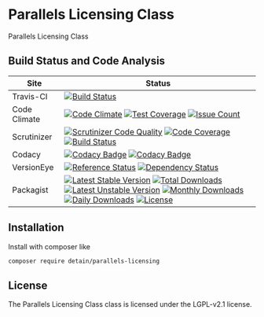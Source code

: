 # Parallels Licensing Class

Parallels Licensing Class

## Build Status and Code Analysis

Site          | Status
--------------|---------------------------
Travis-CI     | [![Build Status](https://travis-ci.org/detain/parallels-licensing.svg?branch=master)](https://travis-ci.org/detain/parallels-licensing)
Code Climate  | [![Code Climate](https://codeclimate.com/github/detain/parallels-licensing/badges/gpa.svg)](https://codeclimate.com/github/detain/parallels-licensing) [![Test Coverage](https://codeclimate.com/github/detain/parallels-licensing/badges/coverage.svg)](https://codeclimate.com/github/detain/parallels-licensing/coverage) [![Issue Count](https://codeclimate.com/github/detain/parallels-licensing/badges/issue_count.svg)](https://codeclimate.com/github/detain/parallels-licensing)
Scrutinizer   | [![Scrutinizer Code Quality](https://scrutinizer-ci.com/g/detain/parallels-licensing/badges/quality-score.png?b=master)](https://scrutinizer-ci.com/g/detain/parallels-licensing/?branch=master) [![Code Coverage](https://scrutinizer-ci.com/g/detain/parallels-licensing/badges/coverage.png?b=master)](https://scrutinizer-ci.com/g/detain/parallels-licensing/?branch=master) [![Build Status](https://scrutinizer-ci.com/g/detain/parallels-licensing/badges/build.png?b=master)](https://scrutinizer-ci.com/g/detain/parallels-licensing/build-status/master)
Codacy        | [![Codacy Badge](https://api.codacy.com/project/badge/Grade/226251fc068f4fd5b4b4ef9a40011d06)](https://www.codacy.com/app/detain/parallels-licensing) [![Codacy Badge](https://api.codacy.com/project/badge/Coverage/25fa74eb74c947bf969602fcfe87e349)](https://www.codacy.com/app/detain/parallels-licensing?utm_source=github.com&utm_medium=referral&utm_content=detain/parallels-licensing&utm_campaign=Badge_Coverage)
VersionEye    | [![Reference Status](https://www.versioneye.com/php/detain:parallels-licensing/reference_badge.svg?style=flat)](https://www.versioneye.com/php/detain:parallels-licensing/references) [![Dependency Status](https://www.versioneye.com/user/projects/592f7318bafc5500414dfd2a/badge.svg?style=flat-square)](https://www.versioneye.com/user/projects/592f7318bafc5500414dfd2a)
Packagist     | [![Latest Stable Version](https://poser.pugx.org/detain/parallels-licensing/version)](https://packagist.org/packages/detain/parallels-licensing) [![Total Downloads](https://poser.pugx.org/detain/parallels-licensing/downloads)](https://packagist.org/packages/detain/parallels-licensing) [![Latest Unstable Version](https://poser.pugx.org/detain/parallels-licensing/v/unstable)](//packagist.org/packages/detain/parallels-licensing) [![Monthly Downloads](https://poser.pugx.org/detain/parallels-licensing/d/monthly)](https://packagist.org/packages/detain/parallels-licensing) [![Daily Downloads](https://poser.pugx.org/detain/parallels-licensing/d/daily)](https://packagist.org/packages/detain/parallels-licensing) [![License](https://poser.pugx.org/detain/parallels-licensing/license)](https://packagist.org/packages/detain/parallels-licensing)


## Installation

Install with composer like

```sh
composer require detain/parallels-licensing
```

## License

The Parallels Licensing Class class is licensed under the LGPL-v2.1 license.

